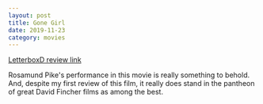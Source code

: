 ```yaml
---
layout: post
title: Gone Girl
date: 2019-11-23
category: movies
---
```

 
[LetterboxD review link](https://letterboxd.com/samarthbhaskar/film/gone-girl/1/)

Rosamund Pike's performance in this movie is really something to behold. And, despite my first review of this film, it really does stand in the pantheon of great David Fincher films as among the best.